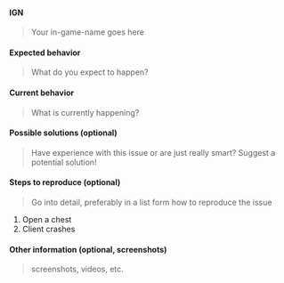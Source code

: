 #### IGN
> Your in-game-name goes here

#### Expected behavior
> What do you expect to happen?

#### Current behavior
> What is currently happening?

#### Possible solutions (optional)
> Have experience with this issue or are just really smart? Suggest a potential solution!

#### Steps to reproduce (optional)
> Go into detail, preferably in a list form how to reproduce the issue

1) Open a chest
2) Client crashes

#### Other information (optional, screenshots)
> screenshots, videos, etc.
